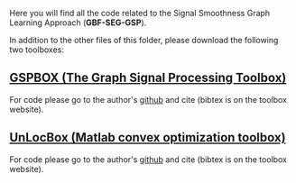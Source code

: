 Here you will find all the code related to the Signal Smoothness Graph Learning Approach (**GBF-SEG-GSP**).

In addition to the other files of this folder, please download the following two toolboxes:

## [GSPBOX (The Graph Signal Processing Toolbox)](https://epfl-lts2.github.io/gspbox-html/)
  For code please go to the author's [github](https://github.com/epfl-lts2/gspbox/releases/tag/0.75) and cite (bibtex is on the toolbox website).

## [UnLocBox (Matlab convex optimization toolbox)](https://epfl-lts2.github.io/unlocbox-html/)
  For code please go to the author's [github](https://github.com/epfl-lts2/unlocbox) and cite (bibtex is on the toolbox website).
